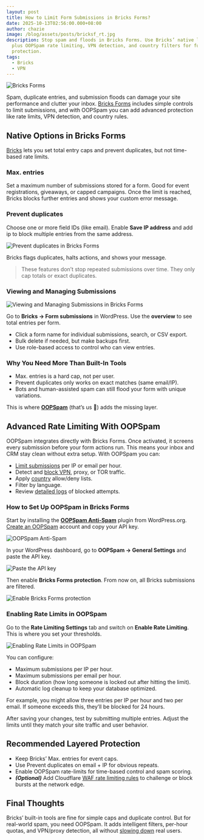 ```yaml
---
layout: post
title: How to Limit Form Submissions in Bricks Forms?
date: 2025-10-13T02:56:00.000+08:00
author: chazie
image: /blog/assets/posts/bricksf_rt.jpg
description: Stop spam and floods in Bricks Forms. Use Bricks’ native limits
  plus OOPSpam rate limiting, VPN detection, and country filters for full
  protection.
tags:
  - Bricks
  - VPN
---
```

![Bricks Forms](/blog/assets/posts/bricks-visual-site-builder.png "Bricks Forms")

Spam, duplicate entries, and submission floods can damage your site performance and clutter your inbox. [Bricks Forms](https://bricksbuilder.io/forms/) includes simple controls to limit submissions, and with OOPSpam you can add advanced protection like rate limits, VPN detection, and country rules.

## **Native Options in Bricks Forms**

[Bricks](https://bricksbuilder.io/) lets you set total entry caps and prevent duplicates, but not time-based rate limits.

### **Max. entries**

Set a maximum number of submissions stored for a form. Good for event registrations, giveaways, or capped campaigns. Once the limit is reached, Bricks blocks further entries and shows your custom error message.

### **Prevent duplicates**

Choose one or more field IDs (like email). Enable **Save IP address** and add ip to block multiple entries from the same address.

![Prevent duplicates in Bricks Forms](/blog/assets/posts/save-submission-bricks.png "Prevent duplicates in Bricks Forms")

Bricks flags duplicates, halts actions, and shows your message.

> These features don’t stop repeated submissions over time. They only cap totals or exact duplicates.

### **Viewing and Managing Submissions**

![Viewing and Managing Submissions in Bricks Forms](/blog/assets/posts/form-submissions-bricks-forms.png "Viewing and Managing Submissions in Bricks Forms")

Go to **Bricks → Form submissions** in WordPress. Use the **overview** to see total entries per form.

* Click a form name for individual submissions, search, or CSV export.
* Bulk delete if needed, but make backups first.
* Use role-based access to control who can view entries.

### **Why You Need More Than Built-In Tools**

* Max. entries is a hard cap, not per user.
* Prevent duplicates only works on exact matches (same email/IP).
* Bots and human-assisted spam can still flood your form with unique variations.

This is where **[OOPSpam](https://www.oopspam.com/)** (that’s us 👋) adds the missing layer.

## **Advanced Rate Limiting With OOPSpam**

OOPSpam integrates directly with Bricks Forms. Once activated, it screens every submission before your form actions run. This means your inbox and CRM stay clean without extra setup. With OOPSpam you can:

* [Limit submissions](https://www.oopspam.com/blog/protecting-forms-with-rate-limiting-in-wordpress-using-oopspam) per IP or email per hour.
* Detect and [block VPN](https://www.oopspam.com/blog/how-to-block-vpn-and-data-center-ip-submissions-in-bricks-forms), proxy, or TOR traffic.
* Apply [country](https://www.oopspam.com/blog/how-to-block-countries-in-bricks-forms) allow/deny lists.
* Filter by language.
* Review [detailed logs](https://help.oopspam.com/wordpress/form-entries/) of blocked attempts.

### **How to Set Up OOPSpam in Bricks Forms**

Start by installing the **[OOPSpam Anti-Spam](https://wordpress.org/plugins/oopspam-anti-spam/)** plugin from WordPress.org. [Create an OOPSpam](https://app.oopspam.com/Identity/Account/Login) account and copy your API key.

![OOPSpam Anti-Spam](/blog/assets/posts/oopspam-dashboard-api.png "OOPSpam Anti-Spam")

In your WordPress dashboard, go to **OOPSpam → General Settings** and paste the API key. 

![Paste the API key](/blog/assets/posts/oopspam-api-key.png "Paste the API key")

Then enable **Bricks Forms protection**. From now on, all Bricks submissions are filtered.

![Enable Bricks Forms protection](/blog/assets/posts/activate-spam-protection-bricks-forms.png "Enable Bricks Forms protection")

### **Enabling Rate Limits in OOPSpam**

Go to the **Rate Limiting Settings** tab and switch on **Enable Rate Limiting**. This is where you set your thresholds.

![Enabling Rate Limits in OOPSpam](/blog/assets/posts/rate-limiting-settings.png "Enabling Rate Limits in OOPSpam")

You can configure:

* Maximum submissions per IP per hour.
* Maximum submissions per email per hour.
* Block duration (how long someone is locked out after hitting the limit).
* Automatic log cleanup to keep your database optimized.

For example, you might allow three entries per IP per hour and two per email. If someone exceeds this, they’ll be blocked for 24 hours.

After saving your changes, test by submitting multiple entries. Adjust the limits until they match your site traffic and user behavior.

## **Recommended Layered Protection**

* Keep Bricks’ Max. entries for event caps.
* Use Prevent duplicates on email + IP for obvious repeats.
* Enable OOPSpam rate-limits for time-based control and spam scoring.
* ***(Optional)*** Add Cloudflare [WAF rate limiting rules](https://developers.cloudflare.com/waf/rate-limiting-rules/) to challenge or block bursts at the network edge.

## **Final Thoughts**

Bricks’ built-in tools are fine for simple caps and duplicate control. But for real-world spam, you need OOPSpam. It adds intelligent filters, per-hour quotas, and VPN/proxy detection, all without [slowing down](https://www.oopspam.com/blog/slow-bricks-builder-website) real users.
